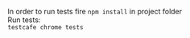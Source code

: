 In order to run tests fire `npm install` in project folder
<br/>
Run tests:
<br/>
`testcafe chrome tests`
